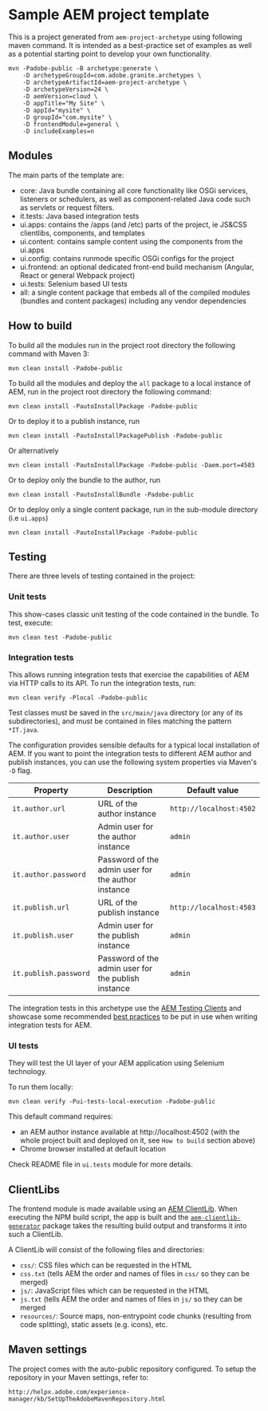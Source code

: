 # Sample AEM project template

This is a project generated from `aem-project-archetype` using following maven command. It is intended as a best-practice set of examples as well as a potential starting point to develop your own functionality.
```
mvn -Padobe-public -B archetype:generate \
    -D archetypeGroupId=com.adobe.granite.archetypes \
    -D archetypeArtifactId=aem-project-archetype \
    -D archetypeVersion=24 \
    -D aemVersion=cloud \
    -D appTitle="My Site" \
    -D appId="mysite" \
    -D groupId="com.mysite" \
    -D frontendModule=general \
    -D includeExamples=n
```
## Modules

The main parts of the template are:

* core: Java bundle containing all core functionality like OSGi services, listeners or schedulers, as well as component-related Java code such as servlets or request filters.
* it.tests: Java based integration tests
* ui.apps: contains the /apps (and /etc) parts of the project, ie JS&CSS clientlibs, components, and templates
* ui.content: contains sample content using the components from the ui.apps
* ui.config: contains runmode specific OSGi configs for the project
* ui.frontend: an optional dedicated front-end build mechanism (Angular, React or general Webpack project)
* ui.tests: Selenium based UI tests
* all: a single content package that embeds all of the compiled modules (bundles and content packages) including any vendor dependencies

## How to build

To build all the modules run in the project root directory the following command with Maven 3:

    mvn clean install -Padobe-public

To build all the modules and deploy the `all` package to a local instance of AEM, run in the project root directory the following command:

    mvn clean install -PautoInstallPackage -Padobe-public

Or to deploy it to a publish instance, run

    mvn clean install -PautoInstallPackagePublish -Padobe-public

Or alternatively

    mvn clean install -PautoInstallPackage -Padobe-public -Daem.port=4503

Or to deploy only the bundle to the author, run

    mvn clean install -PautoInstallBundle -Padobe-public

Or to deploy only a single content package, run in the sub-module directory (i.e `ui.apps`)

    mvn clean install -PautoInstallPackage -Padobe-public

## Testing

There are three levels of testing contained in the project:

### Unit tests

This show-cases classic unit testing of the code contained in the bundle. To
test, execute:

    mvn clean test -Padobe-public

### Integration tests

This allows running integration tests that exercise the capabilities of AEM via
HTTP calls to its API. To run the integration tests, run:

    mvn clean verify -Plocal -Padobe-public

Test classes must be saved in the `src/main/java` directory (or any of its
subdirectories), and must be contained in files matching the pattern `*IT.java`.

The configuration provides sensible defaults for a typical local installation of
AEM. If you want to point the integration tests to different AEM author and
publish instances, you can use the following system properties via Maven's `-D`
flag.

| Property | Description | Default value |
| --- | --- | --- |
| `it.author.url` | URL of the author instance | `http://localhost:4502` |
| `it.author.user` | Admin user for the author instance | `admin` |
| `it.author.password` | Password of the admin user for the author instance | `admin` |
| `it.publish.url` | URL of the publish instance | `http://localhost:4503` |
| `it.publish.user` | Admin user for the publish instance | `admin` |
| `it.publish.password` | Password of the admin user for the publish instance | `admin` |

The integration tests in this archetype use the [AEM Testing
Clients](https://github.com/adobe/aem-testing-clients) and showcase some
recommended [best
practices](https://github.com/adobe/aem-testing-clients/wiki/Best-practices) to
be put in use when writing integration tests for AEM.

### UI tests

They will test the UI layer of your AEM application using Selenium technology. 

To run them locally:

    mvn clean verify -Pui-tests-local-execution -Padobe-public

This default command requires:
* an AEM author instance available at http://localhost:4502 (with the whole project built and deployed on it, see `How to build` section above)
* Chrome browser installed at default location

Check README file in `ui.tests` module for more details.

## ClientLibs

The frontend module is made available using an [AEM ClientLib](https://helpx.adobe.com/experience-manager/6-5/sites/developing/using/clientlibs.html). When executing the NPM build script, the app is built and the [`aem-clientlib-generator`](https://github.com/wcm-io-frontend/aem-clientlib-generator) package takes the resulting build output and transforms it into such a ClientLib.

A ClientLib will consist of the following files and directories:

- `css/`: CSS files which can be requested in the HTML
- `css.txt` (tells AEM the order and names of files in `css/` so they can be merged)
- `js/`: JavaScript files which can be requested in the HTML
- `js.txt` (tells AEM the order and names of files in `js/` so they can be merged
- `resources/`: Source maps, non-entrypoint code chunks (resulting from code splitting), static assets (e.g. icons), etc.

## Maven settings

The project comes with the auto-public repository configured. To setup the repository in your Maven settings, refer to:

    http://helpx.adobe.com/experience-manager/kb/SetUpTheAdobeMavenRepository.html

